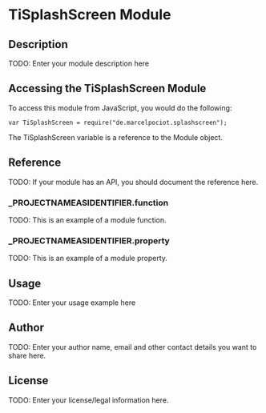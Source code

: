 # TiSplashScreen Module

## Description

TODO: Enter your module description here

## Accessing the TiSplashScreen Module

To access this module from JavaScript, you would do the following:

	var TiSplashScreen = require("de.marcelpociot.splashscreen");

The TiSplashScreen variable is a reference to the Module object.	

## Reference

TODO: If your module has an API, you should document
the reference here.

### ___PROJECTNAMEASIDENTIFIER__.function

TODO: This is an example of a module function.

### ___PROJECTNAMEASIDENTIFIER__.property

TODO: This is an example of a module property.

## Usage

TODO: Enter your usage example here

## Author

TODO: Enter your author name, email and other contact
details you want to share here. 

## License

TODO: Enter your license/legal information here.
